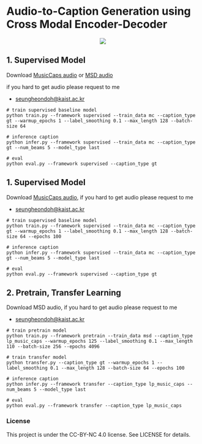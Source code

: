 # Audio-to-Caption Generation using Cross Modal Encoder-Decoder


<p align = "center">
<img src = "https://i.imgur.com/zsUmlcC.png">
</p>

## 1. Supervised Model

Download [MusicCaps audio](https://github.com/seungheondoh/music_caps_dl) or [MSD audio](https://github.com/SeungHeonDoh/msd-subsets) 

if you hard to get audio please request to me
- seungheondoh@kaist.ac.kr

```
# train supervised baseline model
python train.py --framework supervised --train_data mc --caption_type gt --warmup_epochs 1 --label_smoothing 0.1 --max_length 128 --batch-size 64 

# inference caption
python infer.py --framework supervised --train_data mc --caption_type gt --num_beams 5 --model_type last

# eval
python eval.py --framework supervised --caption_type gt
```


## 1. Supervised Model

Download [MusicCaps audio](https://github.com/seungheondoh/music_caps_dl), if you hard to get audio please request to me

- seungheondoh@kaist.ac.kr

```
# train supervised baseline model
python train.py --framework supervised --train_data mc --caption_type gt --warmup_epochs 1 --label_smoothing 0.1 --max_length 128 --batch-size 64 --epochs 100

# inference caption
python infer.py --framework supervised --train_data mc --caption_type gt --num_beams 5 --model_type last

# eval
python eval.py --framework supervised --caption_type gt
```

## 2. Pretrain, Transfer Learning

Download MSD audio, if you hard to get audio please request to me
- seungheondoh@kaist.ac.kr

```
# train pretrain model
python train.py --framework pretrain --train_data msd --caption_type lp_music_caps --warmup_epochs 125 --label_smoothing 0.1 --max_length 110 --batch-size 256 --epochs 4096

# train transfer model
python transfer.py --caption_type gt --warmup_epochs 1 --label_smoothing 0.1 --max_length 128 --batch-size 64 --epochs 100

# inference caption
python infer.py --framework transfer --caption_type lp_music_caps --num_beams 5 --model_type last

# eval
python eval.py --framework transfer --caption_type lp_music_caps
```

### License
This project is under the CC-BY-NC 4.0 license. See LICENSE for details.
